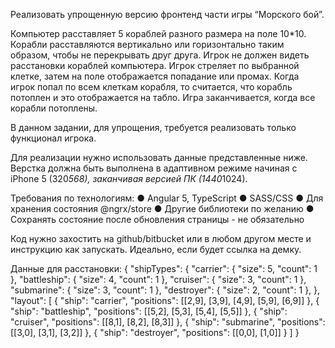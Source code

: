 Реализовать упрощенную версию фронтенд части игры “Морского бой”.

Компьютер расставляет 5 кораблей разного размера на поле 10*10. Корабли расставляются вертикально или горизонтально таким образом, чтобы не перекрывать друг друга. Игрок не должен видеть расстановки кораблей компьютера. Игрок стреляет по выбранной клетке, затем на поле отображается попадание или промах. Когда игрок попал по всем клеткам корабля, то считается, что корабль потоплен и это отображается на табло. Игра заканчивается, когда все корабли потоплены.

В данном задании, для упрощения, требуется реализовать только функционал игрока.

Для реализации нужно использовать данные представленные ниже. Верстка должна быть выполнена в адаптивном режиме начиная с iPhone 5 (320*568), заканчивая версией ПК (1440*1024).

Требования по технологиям:
●	Angular 5, TypeScript
●	SASS/CSS
●	Для хранения состояния @ngrx/store
●	Другие библиотеки по желанию
●	Сохранять состояние после обновления страницы - не обязательно

Код нужно захостить на github/bitbucket или в любом другом месте и инструкцию как запускать. Идеально, если будет ссылка на демку.

Данные для расстановки:
{
  "shipTypes": {
	"carrier": { "size": 5, "count": 1 },
	"battleship": { "size": 4, "count": 1 },
	"cruiser": { "size": 3, "count": 1 },
	"submarine": { "size": 3, "count": 1 },
	"destroyer": { "size": 2, "count": 1 },
  },
  "layout": [
	{ "ship": "carrier", "positions": [[2,9], [3,9], [4,9], [5,9], [6,9]] },
	{ "ship": "battleship", "positions": [[5,2], [5,3], [5,4], [5,5]] },
	{ "ship": "cruiser", "positions": [[8,1], [8,2], [8,3]] },
	{ "ship": "submarine", "positions": [[3,0], [3,1], [3,2]] },
	{ "ship": "destroyer", "positions": [[0,0], [1,0]] }
  ]
}
